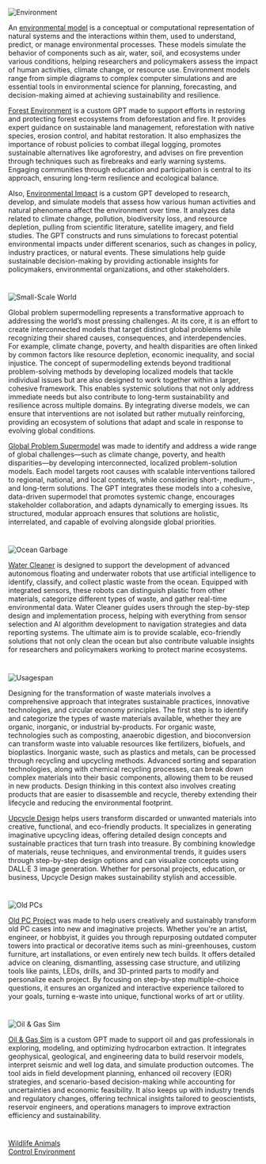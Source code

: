 ![Environment](https://github.com/user-attachments/assets/d7750eb0-377e-4c81-8923-16b7829675f4)

An [environmental model](https://chatgpt.com/g/g-675e5454a434819187f30d5f19ee80e7-environmental-model) is a conceptual or computational representation of natural systems and the interactions within them, used to understand, predict, or manage environmental processes. These models simulate the behavior of components such as air, water, soil, and ecosystems under various conditions, helping researchers and policymakers assess the impact of human activities, climate change, or resource use. Environment models range from simple diagrams to complex computer simulations and are essential tools in environmental science for planning, forecasting, and decision-making aimed at achieving sustainability and resilience.

[Forest Environment](https://chatgpt.com/g/g-677297404c9081918647cf537cc54e0d-forest-environment) is a custom GPT made to support efforts in restoring and protecting forest ecosystems from deforestation and fire. It provides expert guidance on sustainable land management, reforestation with native species, erosion control, and habitat restoration. It also emphasizes the importance of robust policies to combat illegal logging, promotes sustainable alternatives like agroforestry, and advises on fire prevention through techniques such as firebreaks and early warning systems. Engaging communities through education and participation is central to its approach, ensuring long-term resilience and ecological balance.

Also, [Environmental Impact](https://chatgpt.com/g/g-67737309073c8191a10ea735bc79f492-environmental-impact) is a custom GPT developed to research, develop, and simulate models that assess how various human activities and natural phenomena affect the environment over time. It analyzes data related to climate change, pollution, biodiversity loss, and resource depletion, pulling from scientific literature, satellite imagery, and field studies. The GPT constructs and runs simulations to forecast potential environmental impacts under different scenarios, such as changes in policy, industry practices, or natural events. These simulations help guide sustainable decision-making by providing actionable insights for policymakers, environmental organizations, and other stakeholders.

#

![Small-Scale World](https://github.com/user-attachments/assets/167158d6-6083-498f-af88-bd4046a8aedd)

Global problem supermodelling represents a transformative approach to addressing the world’s most pressing challenges. At its core, it is an effort to create interconnected models that target distinct global problems while recognizing their shared causes, consequences, and interdependencies. For example, climate change, poverty, and health disparities are often linked by common factors like resource depletion, economic inequality, and social injustice. The concept of supermodelling extends beyond traditional problem-solving methods by developing localized models that tackle individual issues but are also designed to work together within a larger, cohesive framework. This enables systemic solutions that not only address immediate needs but also contribute to long-term sustainability and resilience across multiple domains. By integrating diverse models, we can ensure that interventions are not isolated but rather mutually reinforcing, providing an ecosystem of solutions that adapt and scale in response to evolving global conditions.

[Global Problem Supermodel](https://chatgpt.com/g/g-67afa13ef3108191a6340564b40cf1fa-global-problem-supermodel) was made to identify and address a wide range of global challenges—such as climate change, poverty, and health disparities—by developing interconnected, localized problem-solution models. Each model targets root causes with scalable interventions tailored to regional, national, and local contexts, while considering short-, medium-, and long-term solutions. The GPT integrates these models into a cohesive, data-driven supermodel that promotes systemic change, encourages stakeholder collaboration, and adapts dynamically to emerging issues. Its structured, modular approach ensures that solutions are holistic, interrelated, and capable of evolving alongside global priorities.

#

![Ocean Garbage](https://github.com/user-attachments/assets/4da0bea3-bee8-418e-9fe4-f9f38c24fbee)

[Water Cleaner](https://chatgpt.com/g/g-67700e813d6481918f3f2c597d59c692-water-cleaner) is designed to support the development of advanced autonomous floating and underwater robots that use artificial intelligence to identify, classify, and collect plastic waste from the ocean. Equipped with integrated sensors, these robots can distinguish plastic from other materials, categorize different types of waste, and gather real-time environmental data. Water Cleaner guides users through the step-by-step design and implementation process, helping with everything from sensor selection and AI algorithm development to navigation strategies and data reporting systems. The ultimate aim is to provide scalable, eco-friendly solutions that not only clean the ocean but also contribute valuable insights for researchers and policymakers working to protect marine ecosystems.

#

![Usagespan](https://github.com/user-attachments/assets/34d73478-7daf-41c6-bd3a-ec6484ec3e07)

Designing for the transformation of waste materials involves a comprehensive approach that integrates sustainable practices, innovative technologies, and circular economy principles. The first step is to identify and categorize the types of waste materials available, whether they are organic, inorganic, or industrial by-products. For organic waste, technologies such as composting, anaerobic digestion, and bioconversion can transform waste into valuable resources like fertilizers, biofuels, and bioplastics. Inorganic waste, such as plastics and metals, can be processed through recycling and upcycling methods. Advanced sorting and separation technologies, along with chemical recycling processes, can break down complex materials into their basic components, allowing them to be reused in new products. Design thinking in this context also involves creating products that are easier to disassemble and recycle, thereby extending their lifecycle and reducing the environmental footprint.

[Upcycle Design](https://chatgpt.com/g/g-u9gqJMQTT-upcycle-design) helps users transform discarded or unwanted materials into creative, functional, and eco-friendly products. It specializes in generating imaginative upcycling ideas, offering detailed design concepts and sustainable practices that turn trash into treasure. By combining knowledge of materials, reuse techniques, and environmental trends, it guides users through step-by-step design options and can visualize concepts using DALL·E 3 image generation. Whether for personal projects, education, or business, Upcycle Design makes sustainability stylish and accessible.

#

![Old PCs](https://github.com/user-attachments/assets/32a00abc-23bb-4193-8d13-94d2bdb01cd0)

[Old PC Project](https://chatgpt.com/g/g-6772720d3a2081919c55ff5b808c67bc-old-pc-project) was made to help users creatively and sustainably transform old PC cases into new and imaginative projects. Whether you're an artist, engineer, or hobbyist, it guides you through repurposing outdated computer towers into practical or decorative items such as mini-greenhouses, custom furniture, art installations, or even entirely new tech builds. It offers detailed advice on cleaning, dismantling, assessing case structure, and utilizing tools like paints, LEDs, drills, and 3D-printed parts to modify and personalize each project. By focusing on step-by-step multiple-choice questions, it ensures an organized and interactive experience tailored to your goals, turning e-waste into unique, functional works of art or utility.

#

![Oil & Gas Sim](https://github.com/user-attachments/assets/51f0cabe-4837-4d22-b06e-dbf1e321edcb)

[Oil & Gas Sim]() is a custom GPT made to support oil and gas professionals in exploring, modeling, and optimizing hydrocarbon extraction. It integrates geophysical, geological, and engineering data to build reservoir models, interpret seismic and well log data, and simulate production outcomes. The tool aids in field development planning, enhanced oil recovery (EOR) strategies, and scenario-based decision-making while accounting for uncertainties and economic feasibility. It also keeps up with industry trends and regulatory changes, offering technical insights tailored to geoscientists, reservoir engineers, and operations managers to improve extraction efficiency and sustainability. 

#

[Wildlife Animals](https://github.com/sourceduty/Wildlife_Animals)
<br>
[Control Environment](https://chatgpt.com/g/g-678e706de7208191a42e3678b7c78083-control-environment)

